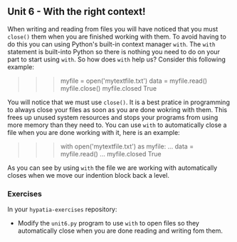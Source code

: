 Unit 6 - With the right context!
----

When writing and reading from files you will have noticed that you must `close()` them when you are finished working with them. To avoid having to do this you can using Python's built-in context manager `with`. The `with` statement is built-into Python so there is nothing you need to do on your part to start using `with`. So how does `with` help us? Consider this following example:

   >>> myfile = open('mytextfile.txt')
   >>> data = myfile.read()
   >>> myfile.close()
   >>> myfile.closed
   True

You will notice that we must use `close()`. It is a best pratice in programming to always close your files as soon as you are done wokring with them. This frees up unused system resources and stops your programs from using more memory than they need to. You can use `with` to automatically close a file when you are done working with it, here is an example:

   >>> with open('mytextfile.txt') as myfile:
   ...      data = myfile.read()
   ...
   >>> myfile.closed
   True


As you can see by using `with` the file we are working with automatically closes when we move our indention block back a level.

### **Exercises**

In your `hypatia-exercises` repository:

* Modify the `unit6.py` program to use `with` to open files so they automatically close when you are done reading and writing fom them.
